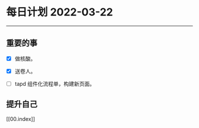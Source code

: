 #  每日计划 2022-03-22
---
## 重要的事
- [x]  做核酸。
- [x]  送卷人。
- [ ]  tapd 组件化流程单，构建新页面。



## 提升自己
  



[[00.index]]









